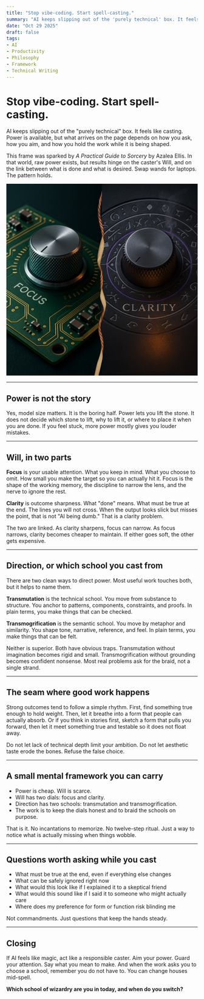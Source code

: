 ```yaml
---
title: "Stop vibe-coding. Start spell-casting."
summary: "AI keeps slipping out of the 'purely technical' box. It feels like casting. Power is available, but what arrives on the page depends on how you ask, how you aim, and how you hold the work while it is being shaped."
date: "Oct 29 2025"
draft: false
tags:
- AI
- Productivity
- Philosophy
- Framework
- Technical Writing
---
```


# Stop vibe-coding. Start spell-casting.

AI keeps slipping out of the "purely technical" box. It feels like casting. Power is available, but what arrives on the page depends on how you ask, how you aim, and how you hold the work while it is being shaped.

This frame was sparked by *A Practical Guide to Sorcery* by Azalea Ellis. In that world, raw power exists, but results hinge on the caster's Will, and on the link between what is done and what is desired. Swap wands for laptops. The pattern holds.

![AI Spell Casting](./cover.png)

---

## Power is not the story

Yes, model size matters. It is the boring half. Power lets you lift the stone. It does not decide which stone to lift, why to lift it, or where to place it when you are done. If you feel stuck, more power mostly gives you louder mistakes.

---

## Will, in two parts

**Focus** is your usable attention. What you keep in mind. What you choose to omit. How small you make the target so you can actually hit it. Focus is the shape of the working memory, the discipline to narrow the lens, and the nerve to ignore the rest.

**Clarity** is outcome sharpness. What "done" means. What must be true at the end. The lines you will not cross. When the output looks slick but misses the point, that is not "AI being dumb." That is a clarity problem.

The two are linked. As clarity sharpens, focus can narrow. As focus narrows, clarity becomes cheaper to maintain. If either goes soft, the other gets expensive.

---

## Direction, or which school you cast from

There are two clean ways to direct power. Most useful work touches both, but it helps to name them.

**Transmutation** is the technical school. You move from substance to structure. You anchor to patterns, components, constraints, and proofs. In plain terms, you make things that can be checked.

**Transmogrification** is the semantic school. You move by metaphor and similarity. You shape tone, narrative, reference, and feel. In plain terms, you make things that can be felt.

Neither is superior. Both have obvious traps. Transmutation without imagination becomes rigid and small. Transmogrification without grounding becomes confident nonsense. Most real problems ask for the braid, not a single strand.

---

## The seam where good work happens

Strong outcomes tend to follow a simple rhythm. First, find something true enough to hold weight. Then, let it breathe into a form that people can actually absorb. Or if you think in stories first, sketch a form that pulls you forward, then let it meet something true and testable so it does not float away.

Do not let lack of technical depth limit your ambition. Do not let aesthetic taste erode the bones. Refuse the false choice.

---

## A small mental framework you can carry

* Power is cheap. Will is scarce.
* Will has two dials: focus and clarity.
* Direction has two schools: transmutation and transmogrification.
* The work is to keep the dials honest and to braid the schools on purpose.

That is it. No incantations to memorize. No twelve-step ritual. Just a way to notice what is actually missing when things wobble.

---

## Questions worth asking while you cast

* What must be true at the end, even if everything else changes
* What can be safely ignored right now
* What would this look like if I explained it to a skeptical friend
* What would this sound like if I said it to someone who might actually care
* Where does my preference for form or function risk blinding me

Not commandments. Just questions that keep the hands steady.

---

## Closing

If AI feels like magic, act like a responsible caster. Aim your power. Guard your attention. Say what you mean to make. And when the work asks you to choose a school, remember you do not have to. You can change houses mid-spell.

**Which school of wizardry are you in today, and when do you switch?**
